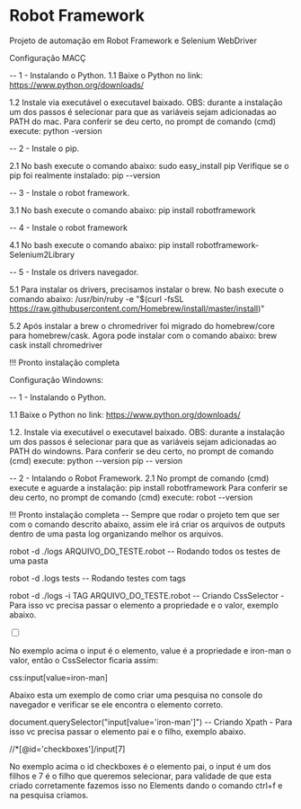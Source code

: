 # Robot Framework
Projeto de automação em Robot Framework e Selenium WebDriver

Configuração MACÇ

-- 1 - Instalando o Python. 1.1 Baixe o Python no link: https://www.python.org/downloads/

  1.2 Instale via executável o executavel baixado. OBS: durante a instalação um dos passos é selecionar para que as variáveis sejam adicionadas ao PATH do mac.
  Para conferir se deu certo, no prompt de comando (cmd) execute:
  python -version

-- 2 - Instale o pip. 

  2.1 No bash execute o comando abaixo: sudo easy_install pip
  Verifique se o pip foi realmente instalado:
  pip --version

-- 3 - Instale o robot framework. 

  3.1 No bash execute o comando abaixo: pip install robotframework

-- 4 - Instale o robot framework 

  4.1 No bash execute o comando abaixo: pip install robotframework-Selenium2Library

-- 5 - Instale os drivers navegador.
  
  5.1 Para instalar os drivers, precisamos instalar o brew. No bash execute o comando abaixo: /usr/bin/ruby -e "$(curl -fsSL    https://raw.githubusercontent.com/Homebrew/install/master/install)"

  5.2 Após instalar a brew o chromedriver foi migrado do homebrew/core para homebrew/cask.
  Agora pode instalar com o comando abaixo:
  brew cask install chromedriver

!!! Pronto instalação completa

Configuração Windowns:

-- 1 - Instalando o Python. 

1.1 Baixe o Python no link: https://www.python.org/downloads/

  1.2. Instale via executável o executavel baixado. OBS: durante a instalação um dos passos é selecionar para que as variáveis sejam adicionadas ao PATH do windowns.
  Para conferir se deu certo, no prompt de comando (cmd) execute:
  python --version
  pip -- version

-- 2 - Intalando o Robot Framework. 2.1 No prompt de comando (cmd) execute e aguarde a instalação: pip install robotframework Para conferir se deu certo, no prompt de comando (cmd) execute: robot --version

  !!! Pronto instalação completa
  -- Sempre que rodar o projeto tem que ser com o comando descrito abaixo, assim ele irá criar os arquivos de outputs dentro de uma pasta log organizando melhor os       arquivos.

  robot -d ./logs ARQUIVO_DO_TESTE.robot
  -- Rodando todos os testes de uma pasta

  robot -d .logs tests
  -- Rodando testes com tags

  robot -d ./logs -i TAG ARQUIVO_DO_TESTE.robot
  -- Criando CssSelector - Para isso vc precisa passar o elemento a propriedade e o valor, exemplo abaixo.

  <input type='checkbox' value='iron-man'>

  No exemplo acima o input é o elemento, value é a propriedade e iron-man o valor, então o CssSelector ficaria assim:

  css:input[value=iron-man]

  Abaixo esta um exemplo de como criar uma pesquisa no console do navegador e verificar se ele encontra o elemento correto.

  document.querySelector("input[value='iron-man']")
  -- Criando Xpath - Para isso vc precisa passar o elemento pai e o filho, exemplo abaixo.

  //*[@id='checkboxes']/input[7]

  No exemplo acima o id checkboxes é o elemento pai, o input é um dos filhos e 7 é o filho que queremos selecionar, para validade de que esta criado corretamente fazemos isso no Elements dando o comando ctrl+f e na pesquisa criamos.
